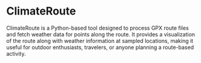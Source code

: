 # ClimateRoute
ClimateRoute is a Python-based tool designed to process GPX route files and fetch weather data for points along the route. It provides a visualization of the route along with weather information at sampled locations, making it useful for outdoor enthusiasts, travelers, or anyone planning a route-based activity.
